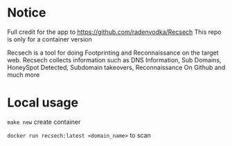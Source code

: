# Notice

Full credit for the app to https://github.com/radenvodka/Recsech 
This repo is only for a container version

Recsech is a tool for doing Footprinting and Reconnaissance on the target web. Recsech collects information such as DNS Information, Sub Domains, HoneySpot Detected, Subdomain takeovers, Reconnaissance On Github and much more 

# Local usage

`make new` create container

`docker run recsech:latest <domain_name>` to scan

